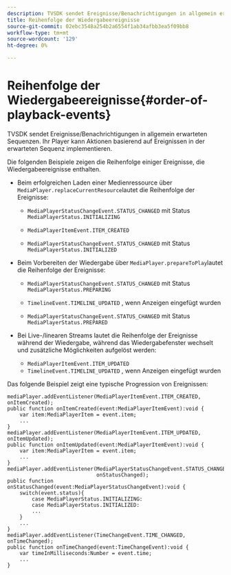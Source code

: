 ```yaml
---
description: TVSDK sendet Ereignisse/Benachrichtigungen in allgemein erwarteten Sequenzen. Ihr Player kann Aktionen basierend auf Ereignissen in der erwarteten Sequenz implementieren.
title: Reihenfolge der Wiedergabeereignisse
source-git-commit: 02ebc3548a254b2a6554f1ab34afbb3ea5f09bb8
workflow-type: tm+mt
source-wordcount: '129'
ht-degree: 0%

---
```


# Reihenfolge der Wiedergabeereignisse{#order-of-playback-events}

TVSDK sendet Ereignisse/Benachrichtigungen in allgemein erwarteten Sequenzen. Ihr Player kann Aktionen basierend auf Ereignissen in der erwarteten Sequenz implementieren.

<!--<a id="section_6E34A6C7936245D88DEB3315DA64598B"></a>-->

Die folgenden Beispiele zeigen die Reihenfolge einiger Ereignisse, die Wiedergabeereignisse enthalten.

* Beim erfolgreichen Laden einer Medienressource über `MediaPlayer.replaceCurrentResource`lautet die Reihenfolge der Ereignisse:

   * `MediaPlayerStatusChangeEvent.STATUS_CHANGED` mit Status `MediaPlayerStatus.INITIALIZING`

   * `MediaPlayerItemEvent.ITEM_CREATED`
   * `MediaPlayerStatusChangeEvent.STATUS_CHANGED` mit Status `MediaPlayerStatus.INITIALIZED`

* Beim Vorbereiten der Wiedergabe über `MediaPlayer.prepareToPlay`lautet die Reihenfolge der Ereignisse:

   * `MediaPlayerStatusChangeEvent.STATUS_CHANGED` mit Status `MediaPlayerStatus.PREPARING`

   * `TimelineEvent.TIMELINE_UPDATED` , wenn Anzeigen eingefügt wurden
   * `MediaPlayerStatusChangeEvent.STATUS_CHANGED` mit Status `MediaPlayerStatus.PREPARED`

* Bei Live-/linearen Streams lautet die Reihenfolge der Ereignisse während der Wiedergabe, während das Wiedergabefenster wechselt und zusätzliche Möglichkeiten aufgelöst werden:

   * `MediaPlayerItemEvent.ITEM_UPDATED`
   * `TimelineEvent.TIMELINE_UPDATED` , wenn Anzeigen eingefügt wurden

<!--<a id="section_76C13548AF934868B70757CA5489E516"></a>-->

Das folgende Beispiel zeigt eine typische Progression von Ereignissen:

```
mediaPlayer.addEventListener(MediaPlayerItemEvent.ITEM_CREATED, onItemCreated); 
public function onItemCreated(event:MediaPlayerItemEvent):void { 
    var item:MediaPlayerItem = event.item; 
    ... 
} 
mediaPlayer.addEventListener(MediaPlayerItemEvent.ITEM_UPDATED, onItemUpdated); 
public function onItemUpdated(event:MediaPlayerItemEvent):void { 
    var item:MediaPlayerItem = event.item; 
    ... 
} 
mediaPlayer.addEventListener(MediaPlayerStatusChangeEvent.STATUS_CHANGED,  
                             onStatusChanged); 
public function onStatusChanged(event:MediaPlayerStatusChangeEvent):void { 
    switch(event.status){ 
        case MediaPlayerStatus.INITIALIZING: 
        case MediaPlayerStatus.INITIALIZED: 
        ... 
    } 
    ... 
} 
mediaPlayer.addEventListener(TimeChangeEvent.TIME_CHANGED, onTimeChanged); 
public function onTimeChanged(event:TimeChangeEvent):void { 
    var timeInMilliseconds:Number = event.time; 
    ... 
}
```
